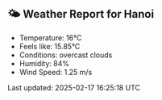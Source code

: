 <!-- WEATHER-START -->
## 🌤 Weather Report for Hanoi

- Temperature: 16°C
- Feels like: 15.85°C
- Conditions: overcast clouds
- Humidity: 84%
- Wind Speed: 1.25 m/s

Last updated: 2025-02-17 16:25:18 UTC
<!-- WEATHER-END -->
